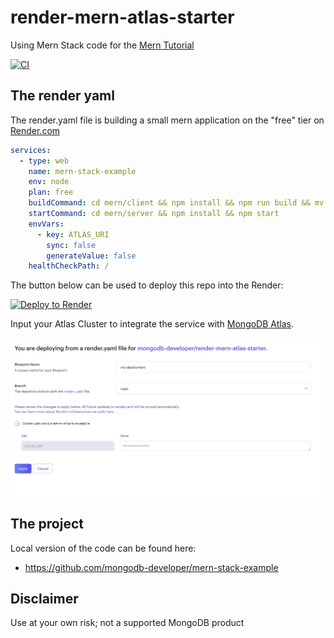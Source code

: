 # render-mern-atlas-starter

Using Mern Stack code for the [Mern Tutorial](https://www.mongodb.com/languages/mern-stack-tutorial)

[![CI](https://github.com/mongodb-developer/mern-stack-example/actions/workflows/main.yaml/badge.svg)](https://github.com/mongodb-developer/mern-stack-example/actions/workflows/main.yaml)

## The render yaml

The render.yaml file is building a small mern application on the "free" tier on [Render.com](https://render.com) 

```yaml
services:
  - type: web
    name: mern-stack-example
    env: node
    plan: free
    buildCommand: cd mern/client && npm install && npm run build && mv dist ../server/public
    startCommand: cd mern/server && npm install && npm start
    envVars:
      - key: ATLAS_URI
        sync: false
        generateValue: false
    healthCheckPath: /
```

The button below can be used to deploy this repo into the Render:

[![Deploy to Render](https://render.com/images/deploy-to-render-button.svg)](https://render.com/deploy?repo=https://github.com/mongodb-developer/render-mern-atlas-starter)

Input your Atlas Cluster to integrate the service with [MongoDB Atlas](https://www.mongodb.com/docs/atlas/getting-started/).

![render-deploy](render-deploy.png)

## The project

Local version of the code can be found here:
- https://github.com/mongodb-developer/mern-stack-example


## Disclaimer

Use at your own risk; not a supported MongoDB product
